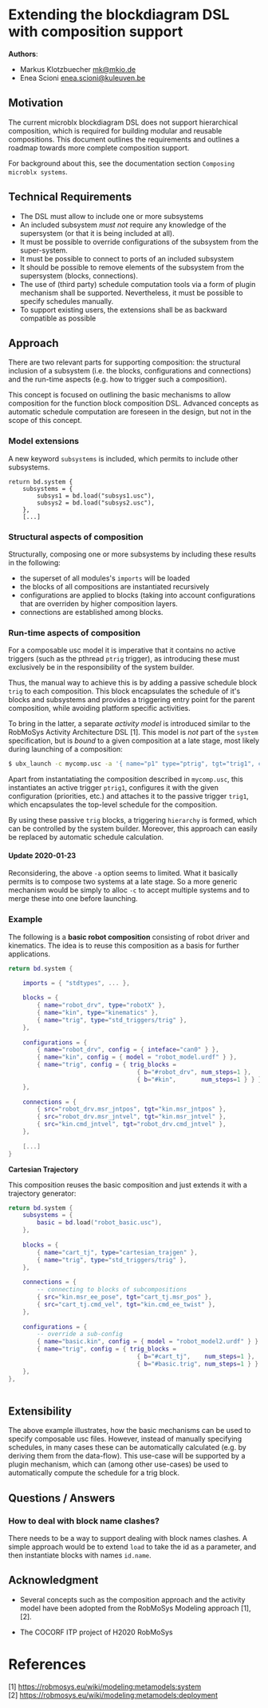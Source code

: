 # Extending the blockdiagram DSL with composition support

**Authors**:

- Markus Klotzbuecher <mk@mkio.de>
- Enea Scioni <enea.scioni@kuleuven.be>

## Motivation

The current microblx blockdiagram DSL does not support hierarchical
composition, which is required for building modular and reusable
compositions. This document outlines the requirements and outlines a
roadmap towards more complete composition support.

For background about this, see the documentation section `Composing
microblx systems`.

## Technical Requirements 

- The DSL must allow to include one or more subsystems
- An included subsystem *must not* require any knowledge of the
  supersystem (or that it is being included at all).
- It must be possible to override configurations of the subsystem from
  the super-system.
- It must be possible to connect to ports of an included subsystem
- It should be possible to remove elements of the subsystem from the
  supersystem (blocks, connections).
- The use of (third party) schedule computation tools via a form of
  plugin mechanism shall be supported. Nevertheless, it must be
  possible to specify schedules manually.
- To support existing users, the extensions shall be as backward
  compatible as possible

## Approach

There are two relevant parts for supporting composition: the
structural inclusion of a subsystem (i.e. the blocks, configurations
and connections) and the run-time aspects (e.g. how to trigger such a
composition).

This concept is focused on outlining the basic mechanisms to allow
composition for the function block composition DSL. Advanced concepts
as automatic schedule computation are foreseen in the design, but not
in the scope of this concept.

### Model extensions

A new keyword `subsystems` is included, which permits to include other
subsystems.

```
return bd.system {
	subsystems = {
		subsys1 = bd.load("subsys1.usc"),
		subsys2 = bd.load("subsys2.usc"),
	},
    [...]
```


### Structural aspects of composition

Structurally, composing one or more subsystems by including these
results in the following:

- the superset of all modules's `imports` will be loaded
- the blocks of all compositions are instantiated recursively
- configurations are applied to blocks (taking into account
  configurations that are overriden by higher composition layers.
- connections are established among blocks.

### Run-time aspects of composition

For a composable usc model it is imperative that it contains no active
triggers (such as the pthread `ptrig` trigger), as introducing these
must exclusively be in the responsibility of the system builder.

Thus, the manual way to achieve this is by adding a passive schedule
block `trig` to each composition. This block encapsulates the schedule
of it's blocks and subsystems and provides a triggering entry point
for the parent composition, while avoiding platform specific
activities.

To bring in the latter, a separate *activity model* is introduced
similar to the RobMoSys Activity Architecture DSL [1]. This model is
*not* part of the `system` specification, but is *bound* to a given
composition at a late stage, most likely during launching of a
composition:

```sh
$ ubx_launch -c mycomp.usc -a '{ name="p1" type="ptrig", tgt="trig1", config={ sched_priority=99, period = { ... } }'
```

Apart from instantatiating the composition described in `mycomp.usc`,
this instantiates an active trigger `ptrig1`, configures it with the
given configuration (priorities, etc.) and attaches it to the passive
trigger `trig1`, which encapsulates the top-level schedule for the
composition.

By using these passive `trig` blocks, a triggering `hierarchy` is
formed, which can be controlled by the system builder. Moreover, this
approach can easily be replaced by automatic schedule calculation.

#### Update 2020-01-23

Reconsidering, the above `-a` option seems to limited. What it
basically permits is to compose two systems at a late stage. So a more
generic mechanism would be simply to alloc `-c` to accept multiple
systems and to merge these into one before launching.

### Example

The following is a **basic robot composition** consisting of robot
driver and kinematics. The idea is to reuse this composition as a
basis for further applications.

```Lua
return bd.system {

	imports = { "stdtypes", ... },
	
	blocks = {
		{ name="robot_drv", type="robotX" },
		{ name="kin", type="kinematics" },
		{ name="trig", type="std_triggers/trig" },
	},
	
	configurations = {
		{ name="robot_drv", config = { inteface="can0" } },
		{ name="kin", config = { model = "robot_model.urdf" } },
		{ name="trig", config = { trig_blocks =
			                        { b="#robot_drv", num_steps=1 },
									{ b="#kin",       num_steps=1 } } },
	},
	
	connections = {
		{ src="robot_drv.msr_jntpos", tgt="kin.msr_jntpos" },
		{ src="robot_drv.msr_jntvel", tgt="kin.msr_jntvel" },
		{ src="kin.cmd_jntvel", tgt="robot_drv.cmd_jntvel" },
	},
	
	[...]	
}
```

**Cartesian Trajectory**

This composition reuses the basic composition and just extends it with
a trajectory generator:

```Lua
return bd.system {
	subsystems = {
		basic = bd.load("robot_basic.usc"),
	},
	
	blocks = {
		{ name="cart_tj", type="cartesian_trajgen" },
		{ name="trig", type="std_triggers/trig" },
	},
	
	connections = {
		-- connecting to blocks of subcompositions
        { src="kin.msr_ee_pose", tgt="cart_tj.msr_pos" },
        { src="cart_tj.cmd_vel", tgt="kin.cmd_ee_twist" }, 
	},
	
	configurations = {
		-- override a sub-config
		{ name="basic.kin", config = { model = "robot_model2.urdf" } }
		{ name="trig", config = { trig_blocks =
			                        { b="#cart_tj",    num_steps=1 },
									{ b="#basic.trig", num_steps=1 } } },
	},
},
	
```

## Extensibility

The above example illustrates, how the basic mechanisms can be used to
specify composable usc files. However, instead of manually specifying
schedules, in many cases these can be automatically calculated
(e.g. by deriving them from the data-flow). This use-case will be
supported by a plugin mechanism, which can (among other use-cases) be
used to automatically compute the schedule for a trig block.

## Questions / Answers

### How to deal with block name clashes?

There needs to be a way to support dealing with block names clashes. A
simple approach would be to extend `load` to take the id as a
parameter, and then instantiate blocks with names `id.name`.

## Acknowledgment

- Several concepts such as the composition approach and the activity
  model have been adopted from the RobMoSys Modeling approach [1],
  [2].

- The COCORF ITP project of H2020 RobMoSys

# References

[1] https://robmosys.eu/wiki/modeling:metamodels:system  
[2] https://robmosys.eu/wiki/modeling:metamodels:deployment  


